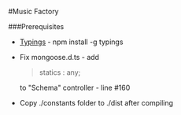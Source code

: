 #Music Factory

###Prerequisites

- [Typings](https://github.com/typings/typings)  - npm install -g typings
- Fix mongoose.d.ts - add 

    > statics : any;

  to "Schema" controller - line #160
- Copy ./constants folder to ./dist after compiling

